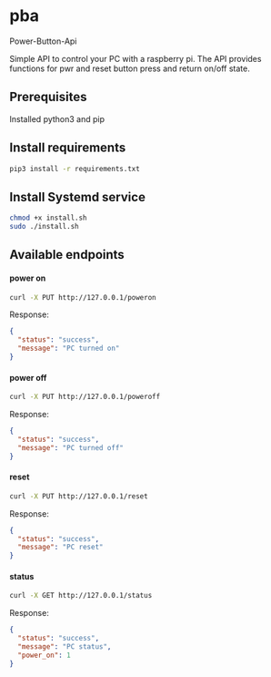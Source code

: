 # pba
Power-Button-Api

Simple API to control your PC with a raspberry pi. The API provides functions for pwr and reset button press and return 
on/off state.

## Prerequisites

Installed python3 and pip

## Install requirements

```bash
pip3 install -r requirements.txt 
```
## Install Systemd service
```bash
chmod +x install.sh
sudo ./install.sh
```

## Available endpoints

#### power on
```bash
curl -X PUT http://127.0.0.1/poweron
```
Response:
```json
{
  "status": "success",
  "message": "PC turned on"
}
```
#### power off
```bash
curl -X PUT http://127.0.0.1/poweroff
```
Response:
```json
{
  "status": "success",
  "message": "PC turned off"
}
```
#### reset
```bash
curl -X PUT http://127.0.0.1/reset
```
Response:
```json
{
  "status": "success",
  "message": "PC reset"
}
```
#### status
```bash
curl -X GET http://127.0.0.1/status
```
Response:
```json
{
  "status": "success",
  "message": "PC status",
  "power_on": 1
}
```